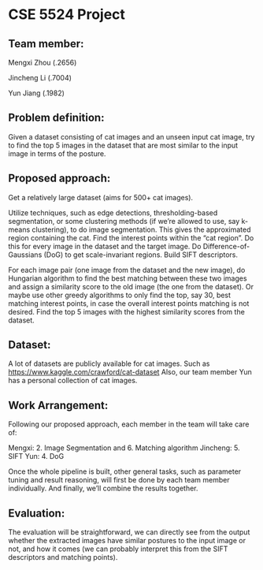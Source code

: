 # CSE 5524 Project

## Team member:
  
Mengxi Zhou (.2656)
  
Jincheng Li (.7004)
  
Yun Jiang (.1982)

## Problem definition:
    
Given a dataset consisting of cat images and an unseen input cat image, try to find the top 5 images in the dataset that are most similar to the input image in terms of the posture.

## Proposed approach:
    
Get a relatively large dataset (aims for 500+ cat images).
    
Utilize techniques, such as edge detections, thresholding-based segmentation, or some clustering methods (if we’re allowed to use, say k-means clustering), to do image segmentation. This gives the approximated region containing the cat.
Find the interest points within the “cat region”. Do this for every image in the dataset and the target image.
Do Difference-of-Gaussians (DoG) to get scale-invariant regions.
Build SIFT descriptors.
    
For each image pair (one image from the dataset and the new image), do Hungarian algorithm to find the best matching between these two images and assign a similarity score to the old image (the one from the dataset). Or maybe use other greedy algorithms to only find the top, say 30, best matching interest points, in case the overall interest points matching is not desired.
Find the top 5 images with the highest similarity scores from the dataset.

## Dataset:
    
A lot of datasets are publicly available for cat images. Such as https://www.kaggle.com/crawford/cat-dataset
Also, our team member Yun has a personal collection of cat images.

## Work Arrangement:
    
Following our proposed approach, each member in the team will take care of:
    
Mengxi: 2. Image Segmentation and 6. Matching algorithm
Jincheng: 5. SIFT
Yun: 4. DoG
    
Once the whole pipeline is built, other general tasks, such as parameter tuning and result reasoning, will first be done by each team member individually. And finally, we’ll combine the results together.

## Evaluation:
    
The evaluation will be straightforward, we can directly see from the output whether the extracted images have similar postures to the input image or not, and how it comes (we can probably interpret this from the SIFT descriptors and matching points).
